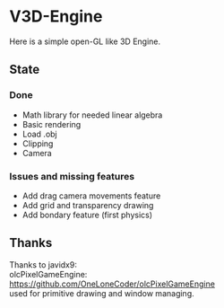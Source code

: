 # V3D-Engine

Here is a simple open-GL like 3D Engine. 

## State 

### Done
- Math library for needed linear algebra 
- Basic rendering 
- Load .obj
- Clipping
- Camera 

### Issues and missing features
- Add drag camera movements feature
- Add grid and transparency drawing
- Add bondary feature (first physics)


## Thanks
Thanks to javidx9: \
olcPixelGameEngine: https://github.com/OneLoneCoder/olcPixelGameEngine \
used for primitive drawing and window managing.
